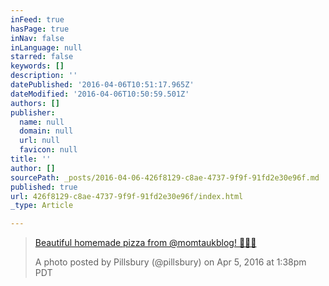 ```yaml
---
inFeed: true
hasPage: true
inNav: false
inLanguage: null
starred: false
keywords: []
description: ''
datePublished: '2016-04-06T10:51:17.965Z'
dateModified: '2016-04-06T10:50:59.501Z'
authors: []
publisher:
  name: null
  domain: null
  url: null
  favicon: null
title: ''
author: []
sourcePath: _posts/2016-04-06-426f8129-c8ae-4737-9f9f-91fd2e30e96f.md
published: true
url: 426f8129-c8ae-4737-9f9f-91fd2e30e96f/index.html
_type: Article

---
```

> [Beautiful homemade pizza from @momtaukblog! 🍕🍕🍕][0]
> 
> A photo posted by Pillsbury (@pillsbury) on Apr 5, 2016 at 1:38pm PDT



[0]: https://www.instagram.com/p/BD1RAZRMlFj/